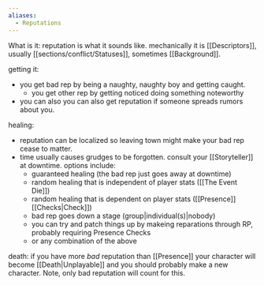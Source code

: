 ```yaml
---
aliases:
  - Reputations
---
```

What is it:
reputation is what it sounds like. mechanically it is [[Descriptors]], usually [[sections/conflict/Statuses]], sometimes [[Background]].

getting it:
- you get bad rep by being a naughty, naughty boy and getting caught.
	- you get other rep by getting noticed doing something noteworthy
- you can also you can also get reputation if someone spreads rumors about you.

healing:
- reputation can be localized so leaving town might make your bad rep cease to matter.
- time usually causes grudges to be forgotten. consult your [[Storyteller]] at downtime. options include:
	- guaranteed healing (the bad rep just goes away at downtime)
	- random healing that is independent of player stats ([[The Event Die]])
	- random healing that is dependent on player stats ([[Presence]] [[Checks|Check]])
	- bad rep goes down a stage (group|individual(s)|nobody)
	- you can try and patch things up by makeing reparations through RP, probably requiring Presence Checks
	- or any combination of the above

death:
if you have more *bad* reputation than [[Presence]] your character will become [[Death|Unplayable]] and you should probably make a new character. Note, only bad reputation will count for this.